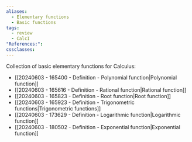 ```yaml
---
aliases:
  - Elementary functions
  - Basic functions
tags:
  - review
  - CalcI
"References:": 
cssclasses:
---
```

Collection of basic elementary functions for Calculus:
+ [[20240603 - 165400 - Definition - Polynomial function|Polynomial function]]
+ [[20240603 - 165616 - Definition - Rational function|Rational function]]
+ [[20240603 - 165823 - Definition - Root function|Root function]]
+ [[20240603 - 165923 - Definition - Trigonometric functions|Trigonometric functions]]
+ [[20240603 - 173629 - Definition - Logarithmic function|Logarithmic function]]
+ [[20240603 - 180502 - Definition - Exponential function|Exponential function]]



